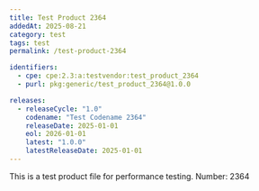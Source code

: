 ```yaml
---
title: Test Product 2364
addedAt: 2025-08-21
category: test
tags: test
permalink: /test-product-2364

identifiers:
  - cpe: cpe:2.3:a:testvendor:test_product_2364
  - purl: pkg:generic/test_product_2364@1.0.0

releases:
  - releaseCycle: "1.0"
    codename: "Test Codename 2364"
    releaseDate: 2025-01-01
    eol: 2026-01-01
    latest: "1.0.0"
    latestReleaseDate: 2025-01-01
---
```


This is a test product file for performance testing. Number: 2364
